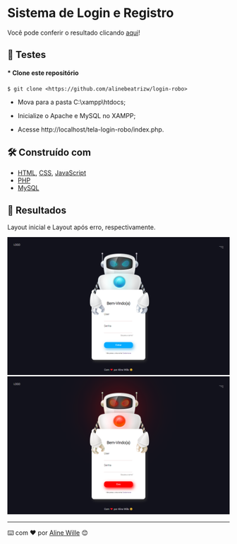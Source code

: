 # Sistema de Login e Registro

Você pode conferir o resultado clicando [aqui](https://alinebeatrizw.github.io/login-robo/)!

## 🔧 Testes

#### * Clone este repositório
    $ git clone <https://github.com/alinebeatrizw/login-robo>

 * Mova para a pasta C:\xampp\htdocs; 

 * Inicialize o Apache e MySQL no XAMPP;
 
 * Acesse http://localhost/tela-login-robo/index.php.


## 🛠️ Construído com

* [HTML](https://developer.mozilla.org/pt-BR/docs/Web/HTML),  [CSS](https://developer.mozilla.org/pt-BR/docs/Web/CSS),  [JavaScript](https://developer.mozilla.org/pt-BR/docs/Web/JavaScript) 
* [PHP](https://www.php.net/) 
* [MySQL](https://www.mysql.com/) 

## 🚀 Resultados

Layout inicial e Layout após erro, respectivamente.

<p align="center">
    
  <img src="https://github.com/alinebeatrizw/login-robo/blob/main/src/imagens/print2.png" width="600px" alt="Imagem de um robo" title="Layout inicial">
    
  <img src="https://github.com/alinebeatrizw/login-robo/blob/main/src/imagens/print.png" width="600px" alt="Imagem de um robo"  title="Layout após erro">
</p>

---
⌨️ com ❤️ por [Aline Wille](https://github.com/alinebeatrizw) 😊
